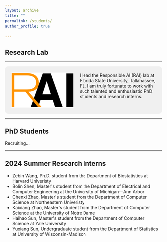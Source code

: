 ```yaml
---
layout: archive
title: ""
permalink: /students/
author_profile: true

---
```


## Research Lab
-------------------
<div style="display: flex; align-items: flex-start; background-color: #f0f0f0; padding: 20px; border-radius: 10px;">
  <img src="../files/rai_logo.png" alt="RAI Logo" style="margin-right: 20px; width: 200px;">
  <div style="flex: 1;">
    I lead the Responsible AI (RAI) lab at Florida State University, Tallahassee, FL. I am truly fortunate to work with such talented and enthusiastic PhD students and research interns.
  </div>
</div>

-------------------
## PhD Students

Recruiting...

-------------------
## 2024 Summer Research Interns

- Zebin Wang, Ph.D. student from the Department of Biostatistics at Harvard Univeristy
- Bolin Shen, Master's student from the Department of Electrical and Computer Engineering at the University of Michigan—Ann Arbor 
- Chenxi Zhao, Master's student from the Department of Computer Science at Northeastern Univeristy
- Kaixiang Zhao, Master's student from the Department of Computer Science at the University of Notre Dame
- Haihao Sun, Master's student from the Department of Computer Science at Yale University
- Yuxiang Sun, Undergraduate student from the Department of Statistics at University of Wisconsin-Madison
